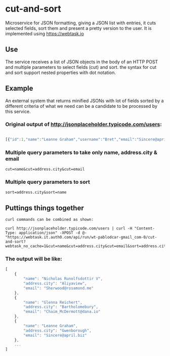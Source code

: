 # cut-and-sort

Microservice for JSON formatting, giving a JSON list with entries, it cuts selected fields, sort them and present a pretty version to the user. It is implemented using https://webtask.io

## Use

The service receives a list of JSON objects in the body of an HTTP POST and multiple parameters to select fields (cut) and sort. the syntax for cut and sort support nested properties with dot notation.

## Example

An external system that returns minified JSONs with lot of fields sorted by a different criteria of what we need can be a candidate to be processed by this service.

### Original output of http://jsonplaceholder.typicode.com/users:

```javascript

[{"id":1,"name":"Leanne Graham","username":"Bret","email":"Sincere@april.biz","address":{"street":"Kulas Light","suite":"Apt. 556","city":"Gwenborough","zipcode":"92998-3874","geo":{"lat":"-37.3159","lng":"81.1496"}},"phone":"1-770-736-8031 x56442","website":"hildegard.org","company":{"name":"Romaguera-Crona","catchPhrase":"Multi-layered client-server neural-net","bs":"harness real-time e-markets"}},{"id":2,"name":"Ervin Howell","username":"Antonette","email":"Shanna@melissa.tv","address":{"street":"Victor Plains","suite":"Suite 879","city":"Wisokyburgh","zipcode":"90566-7771","geo":{"lat":"-43.9509","lng":"-34.4618"}},"phone":"010-692-6593 x09125","website":"anastasia.net","company":{"name":"Deckow-Crist","catchPhrase":"Proactive didactic contingency","bs":"synergize scalable supply-chains"}},{"id":3,"name":"Clementine Bauch","username":"Samantha","email":"Nathan@yesenia.net","address":{"street":"Douglas Extension","suite":"Suite 847","city":"McKenziehaven","zipcode":"59590-4157","geo":{"lat":"-68.6102","lng":"-47.0653"}},"phone":"1-463-123-4447","website":"ramiro.info","company":{"name":"Romaguera-Jacobson","catchPhrase":"Face to face bifurcated interface","bs":"e-enable strategic applications"}},{"id":4,"name":"Patricia Lebsack","username":"Karianne","email":"Julianne.OConner@kory.org","address":{"street":"Hoeger Mall","suite":"Apt. 692","city":"South Elvis","zipcode":"53919-4257","geo":{"lat":"29.4572","lng":"-164.2990"}},"phone":"493-170-9623 x156","website":"kale.biz","company":{"name":"Robel-Corkery","catchPhrase":"Multi-tiered zero tolerance productivity","bs":"transition cutting-edge web services"}}]
```

### Multiple query parameters to take only name, address.city & email

`cut=name&cut=address.city&cut=email`

### Multiple query parameters to sort 


`sort=address.city&sort=name`

## Puttings things together


`curl commands can be combined as shown:`

```shell
curl http://jsonplaceholder.typicode.com/users | curl -H "Content-Type: application/json" -XPOST -d @- "https://webtask.it.auth0.com/api/run/wt-pablodcar-gmail_com-0/cut-and-sort?webtask_no_cache=1&cut=name&cut=address.city&cut=email&sort=address.city"
```

### The output will be like:

```javascript
[
    {
        "name": "Nicholas Runolfsdottir V",
        "address.city": "Aliyaview",
        "email": "Sherwood@rosamond.me"
    },
    {
        "name": "Glenna Reichert",
        "address.city": "Bartholomebury",
        "email": "Chaim_McDermott@dana.io"
    },
    {
        "name": "Leanne Graham",
        "address.city": "Gwenborough",
        "email": "Sincere@april.biz"
    },
    ...
]

```
